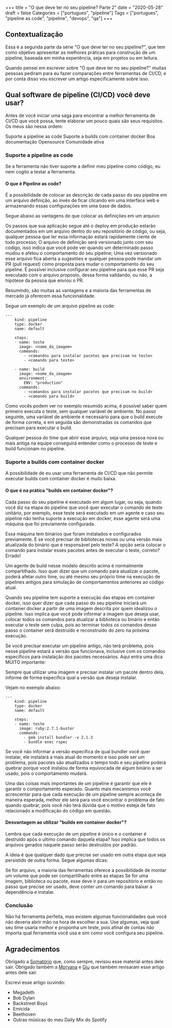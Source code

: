 +++
title = "O que deve ter no seu pipeline? Parte 2"
date = "2020-05-28"
draft = false
Categories = ["portugues", "pipeline"]
Tags = ["portugues", "pipeline as code", "pipeline", "devops", "qa"]
+++

## Contextualização

Essa é a segunda parte da série "O que deve ter no seu pipeline?", que tem como objetivo apresentar as melhores práticas para construção de um pipeline, baseada em minha experiência, seja em projetos ou em leitura.

Quando pensei em escrever sobre "O que deve ter no seu pipeline?" muitas pessoas pediram para eu fazer comparações entre ferramentas de CI/CD, e por conta disso vou escrever um artigo especificamente sobre isso.

## Qual software de pipeline (CI/CD) você deve usar?

Antes de você iniciar uma saga para encontrar a melhor ferramenta de CI/CD que você possa, tente elaborar um pouco quais são seus requisitos. Os meus são nessa ordem:

Suporte a pipeline as code
Suporte a builds com container docker
Boa documentação
Opensource
Comunidade ativa

### Suporte a pipeline as code

Se a ferramenta não tiver suporte a definir meu pipeline como código, eu nem cogito a testar a ferramenta.

#### O que é Pipeline as code?


É a possibilidade de colocar as descrição de cada passo do seu pipeline em um arquivo definição, ao invés de ficar clicando em uma interface web e armazenando essas configurações em uma base de dados.

Segue abaixo as vantagens de que colocar as definições em um arquivo:

Os passos que sua aplicação segue até o deploy em produção estarão documentados em um arquivo dentro do seu repositório de código, ou seja, qualquer pessoa que ler essa informação estará rapidamente ciente de todo processo;
O arquivo de definição será versionado junto com seu código, isso indica que você pode ver quando um determinado passo mudou e afetou o comportamento do seu pipeline;
Uma vez versionado esse arquivo fica aberta a sugestões e qualquer pessoa pode mandar um PR (pull request) como proposta para mudar o comportamento do seu pipeline. É possível inclusive configurar seu pipeline para que esse PR seja executado com o arquivo proposto, dessa forma validando, ou não, a hipótese da pessoa que enviou o PR.

Resumindo, são muitas as vantagens e a maioria das ferramentas de mercado já oferecem essa funcionalidade.

Segue um exemplo de um arquivo pipeline as code:

```
---
    kind: pipeline
    type: docker
    name: default
    
    steps:
    - name: teste
      image: <nome_da_imagem>
      commands:
        - <comandos para instalar pacotes que precisam no teste>
        - <comando para teste>
    
    - name: build
      image: <nome_da_imagem>
      environment:
        ENV: "production"
      commands:
        - <comandos para instalar pacotes que precisam no build>
        - <comando para build>
```

Como vocês podem ver no exemplo resumido acima, é possível saber quem primeiro executa o teste, sem qualquer variável de ambiente. No passo seguinte, uma variável de ambiente é necessário para que o build execute de forma correta, e em seguida são demonstradas os comandos que precisam para executar o build.

Qualquer pessoa do time que abrir esse arquivo, seja uma pessoa nova ou mais antiga na equipe conseguirá entender como o processo de teste e build funcionam no pipeline.

### Suporte a builds com container docker

A possibilidade de eu usar uma ferramenta de CI/CD que não permite executar builds com container docker é muito baixa.

#### O que é na prática "builds em container docker"? 

Cada passo do seu pipeline é executado em algum lugar, ou seja, quando você diz na etapa do pipeline que você quer executar o comando de teste unitário, por exemplo, esse teste será executado em um agente e caso seu pipeline não tenha suporte a execução em docker, esse agente será uma máquina que foi previamente configurada.

Essa máquina tem binários que foram instalados e configurados previamente. E se você precisar de bibliotecas novas ou uma versão mais atualizada do binário que é responsável pelo teste? A opção seria colocar o comando para instalar esses pacotes antes de executar o teste, correto? Errado!

Um agente de build nesse modelo descrito acima é normalmente compartilhado. Isso quer dizer que um comando para atualizar o pacote, poderá afetar outro time, ou até mesmo seu próprio time na execução de pipelines antigos para simulação de comportamentos anteriores ao código atual.

Quando seu pipeline tem suporte a execução das etapas em container docker, isso quer dizer que cada passo do seu pipeline iniciará um container docker a partir de uma imagem descrita por quem idealizou o pipeline. Isso implica que você pode informar a imagem que deseja usar, colocar todos os comandos para atualizar a biblioteca ou binário e então executar o teste sem culpa, pois ao terminar  todos os comandos desse passo o container será destruído e reconstruído do zero na próxima execução.

Se você precisar executar um pipeline antigo, não terá problema, pois nesse pipeline estará a versão que funcionava, inclusive com os comandos específicos para instalação dos pacotes necessários. Aqui entra uma dica MUITO importante:

Sempre que utilizar uma imagem e precisar instalar um pacote dentro dela, informe de forma específica qual a versão que deseja instalar.

Vejam no exemplo abaixo:

```
---
    kind: pipeline
    type: docker
    name: default
    
    steps:
    - name: teste
      image: ruby:2.7.1-buster
      commands:
        - gem install bundler -v 2.1.3
        - bundle exec rspec
```

Se você não informar a versão específica de qual bundler você quer instalar, ele instalará a mais atual do momento e isso pode ser um problema, pois pacotes são atualizados o tempo todo e seu pipeline poderá quebrar porque você instalou de forma equivocada de algum binário a ser usado, pois o comportamento mudará.

Uma das coisas mais importantes de um pipeline é garantir que ele é garantir o comportamento esperado. Quanto mais mecanismos você acrescentar para que cada execução de um pipeline sempre aconteça de maneira esperada, melhor ele será para você encontrar o problema de fato quando quebrar, pois você não terá dúvida que o motivo esteja de fato relacionado a modificação do código em questão.

#### Desvantagem ao utilizar "builds em container docker"? 

Lembra que cada execução de um pipeline é único e o container é destruído após o ultimo comando daquela etapa? Isso implica que todos os arquivos gerados naquele passo serão destruídos por padrão.

A ideia é que qualquer dado que precise ser usado em outra etapa que seja persistido de outra forma. Segue algumas dicas:


 Se for arquivo, a maioria das ferramentas oferece a possibilidade de montar um volume que pode ser compartilhado entre as etapas
Se for uma imagem, biblioteca ou pacote, esse deve ir para um repositório e então no passo que precise ser usado, deve conter um comando para baixar a dependência e instalar.

### Conclusão

Não há ferramenta perfeita, mas existem algumas funcionalidades que você não deveria abrir mão na hora de escolher a sua. Use algumas, veja qual seu time usaria melhor e proponha um teste, pois afinal de contas não importa qual ferramenta você usa e sim como você configura seu pipeline.

## Agradecimentos

Obrigado a [Somatório](https://twitter.com/somatorio) que, como sempre, revisou esse material antes dele sair.
Obrigado também a [Morvana](https://twitter.com/morvanabonin) e [Giu](https://twitter.com/ReginaSauro) que também revisaram esse artigo antes dele sair.

Escrevi esse artigo ouvindo:

- Megadeth
- Bob Dylan
- Backstreet Boys
- Emicida
- Beethoven
- Outras músicas do meu Daily Mix do Spotify

